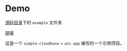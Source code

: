 # Demo

[源码目录](https://github.com/sonofmagic/simple-cloudbase)下的 `example` 文件夹

[链接](https://github.com/sonofmagic/simple-cloudbase/tree/dev/examples)

这是一个 `simple-cloudbase` + `uni-app` 编写的一个示例项目。


